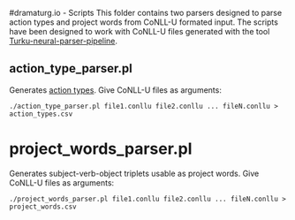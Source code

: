 #dramaturg.io - Scripts
This folder contains two parsers designed to parse action types and project words from CoNLL-U formated input. The scripts have been designed to work with CoNLL-U files generated with the tool [Turku-neural-parser-pipeline](https://github.com/TurkuNLP/Turku-neural-parser-pipeline).

## action\_type\_parser.pl
Generates [action types](https://github.com/iorena/dramaturg.io/blob/text_input/data/action_types.csv). Give CoNLL-U files as arguments:
```
./action_type_parser.pl file1.conllu file2.conllu ... fileN.conllu > action_types.csv
```

# project\_words\_parser.pl
Generates subject-verb-object triplets usable as project words. Give CoNLL-U files as arguments:
```
./project_words_parser.pl file1.conllu file2.conllu ... fileN.conllu > project_words.csv
```

